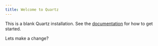 ```yaml
---
title: Welcome to Quartz
---
```


This is a blank Quartz installation.
See the [documentation](https://quartz.jzhao.xyz) for how to get started.

Lets make a change?
